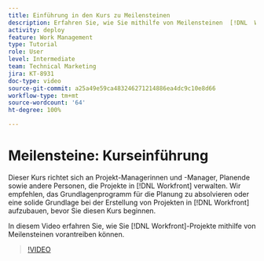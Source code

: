 ```yaml
---
title: Einführung in den Kurs zu Meilensteinen
description: Erfahren Sie, wie Sie mithilfe von Meilensteinen  [!DNL  Workfront] -Projekte vorantreiben können.
activity: deploy
feature: Work Management
type: Tutorial
role: User
level: Intermediate
team: Technical Marketing
jira: KT-8931
doc-type: video
source-git-commit: a25a49e59ca483246271214886ea4dc9c10e8d66
workflow-type: tm+mt
source-wordcount: '64'
ht-degree: 100%

---
```


# Meilensteine: Kurseinführung

Dieser Kurs richtet sich an Projekt-Managerinnen und -Manager, Planende sowie andere Personen, die Projekte in [!DNL Workfront] verwalten. Wir empfehlen, das Grundlagenprogramm für die Planung zu absolvieren oder eine solide Grundlage bei der Erstellung von Projekten in [!DNL Workfront] aufzubauen, bevor Sie diesen Kurs beginnen.

In diesem Video erfahren Sie, wie Sie [!DNL  Workfront]-Projekte mithilfe von Meilensteinen vorantreiben können.

>[!VIDEO](https://video.tv.adobe.com/v/335203/?quality=12&learn=on)
